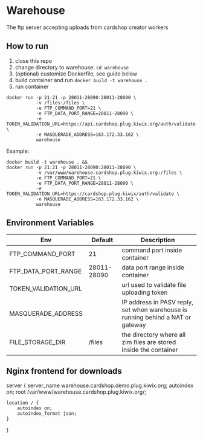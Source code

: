 # Warehouse

The ftp server accepting uploads from cardshop creator workers

## How to run

1. close this repo
2. change directory to warehouse: `cd warehouse`
3. (optional) customize Dockerfile, see guide below
4. build container and run `docker build -t warehouse .`
5. run container
```
docker run -p 21:21 -p 28011-28090:28011-28090 \
           -v /files:/files \
           -e FTP_COMMAND_PORT=21 \
           -e FTP_DATA_PORT_RANGE=28011-28090 \
           -e TOKEN_VALIDATION_URL=https://api.cardshop.plug.kiwix.org/auth/validate \
           -e MASQUERADE_ADDRESS=163.172.33.162 \
           warehouse
```


Example:
```
docker build -t warehouse . &&
docker run -p 21:21 -p 28011-28090:28011-28090 \
           -v /var/www/warehouse.cardshop.plug.kiwix.org:/files \
           -e FTP_COMMAND_PORT=21 \
           -e FTP_DATA_PORT_RANGE=28011-28090 \
           -e TOKEN_VALIDATION_URL=https://cardshop.plug.kiwix/auth/validate \
           -e MASQUERADE_ADDRESS=163.172.33.162 \
           warehouse
```

## Environment Variables

| Env                  | Default     | Description                                                                     |
|----------------------|-------------|---------------------------------------------------------------------------------|
| FTP_COMMAND_PORT     | 21          | command port inside container                                                   |
| FTP_DATA_PORT_RANGE  | 28011-28090 | data port range inside container                                                |
| TOKEN_VALIDATION_URL |             | url used to validate file uploading token                                       |
| MASQUERADE_ADDRESS   |             | IP address in PASV reply, set when warehouse is running behind a NAT or gateway |
| FILE_STORAGE_DIR     | /files      | the directory where all zim files are stored inside the container               |

## Nginx frontend for downloads
server {
    server_name warehouse.cardshop.demo.plug.kiwix.org;
    autoindex on;
    root /var/www/warehouse.cardshop.plug.kiwix.org/;

    location / {
        autoindex on;
        autoindex_format json;
    }
}
